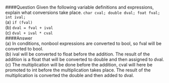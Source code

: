 ####Question
Given the following variable definitions and expressions, explain what conversions take place.
`char cval; double dval; foat fval; int ival;`  
(a) `if (fval)`  
(b) `dval = fval + ival`  
(c) `dval + ival * cval`  
####Answer  
(a) In conditions, nonbool expressions are converted to bool, so fval will be converted to bool.  
(b) ival will be converted to float before the addition. The result of the addition is a float that will be converted to double and then assigned to dval.  
(c) The multiplication will be done before the addition, cval will here be promoted to int before the multiplication takes place. The result of the multiplication is converted the double and then added to dval.  

